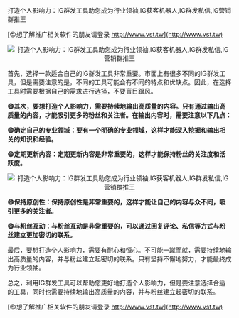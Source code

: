 打造个人影响力：IG群发工具助您成为行业领袖,IG获客机器人,IG群发私信,IG营销群推王

[😍想了解推广相关软件的朋友请登录 http://www.vst.tw](http://www.vst.tw)

 <center><img src="https://vst.tw/MP4/tuiguang/png/3.png" alt="打造个人影响力：IG群发工具助您成为行业领袖,IG获客机器人,IG群发私信,IG营销群推王"></center>

首先，选择一款适合自己的IG群发工具非常重要。市面上有很多不同的IG群发工具，但是需要注意的是，不同的工具可能会有不同的特点和优缺点。因此，在选择工具时需要根据自己的需求进行选择，不要盲目跟风。

**😄其次，要想打造个人影响力，需要持续地输出高质量的内容。只有通过输出高质量的内容，才能吸引更多的粉丝和关注者。在输出内容时，需要注意以下几点：**

**😄确定自己的专业领域：要有一个明确的专业领域，这样才能深入挖掘和输出相关的知识和经验。**

**😄定期更新内容：定期更新内容是非常重要的，这样才能保持粉丝的关注度和活跃度。**

 <center><img src="https://vst.tw/MP4/tuiguang/png/3.png" alt="打造个人影响力：IG群发工具助您成为行业领袖,IG获客机器人,IG群发私信,IG营销群推王"></center>

**😄保持原创性：保持原创性是非常重要的，这样才能让自己的内容与众不同，吸引更多的关注者。**

**😄与粉丝互动：与粉丝互动是非常重要的，可以通过回复评论、私信等方式与粉丝建立更加密切的联系。**

最后，要想打造个人影响力，需要有耐心和恒心。不可能一蹴而就，需要持续地输出高质量的内容，并与粉丝建立起密切的联系。只有坚持不懈地努力，才能最终成为行业领袖。

总之，利用IG群发工具可以帮助您更好地打造个人影响力，但是要注意选择合适的工具，同时也需要持续地输出高质量的内容，并与粉丝建立起密切的联系。

[😍想了解推广相关软件的朋友请登录 http://www.vst.tw](http://www.vst.tw)



